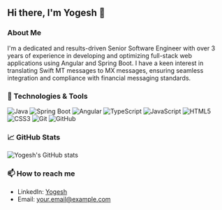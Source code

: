 ## Hi there, I'm Yogesh 👋

### About Me
I'm a dedicated and results-driven Senior Software Engineer with over 3 years of experience in developing and optimizing full-stack web applications using Angular and Spring Boot. I have a keen interest in translating Swift MT messages to MX messages, ensuring seamless integration and compliance with financial messaging standards.

### 🔧 Technologies & Tools
![Java](https://img.shields.io/badge/Java-ED8B00?style=for-the-badge&logo=java&logoColor=white)
![Spring Boot](https://img.shields.io/badge/Spring%20Boot-6DB33F?style=for-the-badge&logo=spring-boot&logoColor=white)
![Angular](https://img.shields.io/badge/Angular-DD0031?style=for-the-badge&logo=angular&logoColor=white)
![TypeScript](https://img.shields.io/badge/TypeScript-007ACC?style=for-the-badge&logo=typescript&logoColor=white)
![JavaScript](https://img.shields.io/badge/JavaScript-323330?style=for-the-badge&logo=javascript&logoColor=F7DF1E)
![HTML5](https://img.shields.io/badge/HTML5-E34F26?style=for-the-badge&logo=html5&logoColor=white)
![CSS3](https://img.shields.io/badge/CSS3-1572B6?style=for-the-badge&logo=css3&logoColor=white)
![Git](https://img.shields.io/badge/Git-F05032?style=for-the-badge&logo=git&logoColor=white)
![GitHub](https://img.shields.io/badge/GitHub-181717?style=for-the-badge&logo=github&logoColor=white)

### 📈 GitHub Stats
![Yogesh's GitHub stats](https://github-readme-stats.vercel.app/api?username=yogeshcodes17&show_icons=true&theme=radical)

### 📫 How to reach me
- LinkedIn: [Yogesh](https://www.linkedin.com/in/yogeshcodes/)
- Email: [your.email@example.com](mailto:your.email@example.com)
